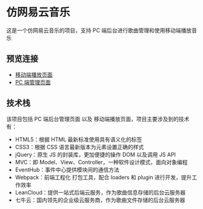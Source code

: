 # 仿网易云音乐
这是一个仿网易云音乐的项目，支持 PC 端后台进行歌曲管理和使用移动端播放音乐

## 预览连接
* [移动端播放页面](https://c-schafe.github.io/net-ease-music-v2/dist/html/index.html)
* [PC 端管理页面](https://c-schafe.github.io/net-ease-music-v2/dist/html/admin.html)

## 技术栈
该项目包括 PC 端后台管理页面 以及 移动端播放页面，项目主要涉及到的技术有：

* HTML5：根据 HTML 最新标准使用具有语义化的标签
* CSS3：根据 CSS 语言最新版本为元素设置正确的样式
* jQuery：原生 JS 的封装库，更加便捷的操作 DOM 以及调用 JS API
* MVC：即 Model、View、Controller，一种软件设计模式，面向对象编程
* EventHub：事件中心提供模块间的通信方法
* Webpack：前端工程化 打包工具，配合 loaders 和 plugin 进行开发，提升工作效率
* LeanCloud：提供一站式后端云服务，作为歌曲信息存储的后台云服务器
* 七牛云：国内领先的企业级云服务商，作为歌曲文件存储的后台云服务器

